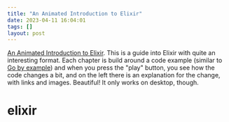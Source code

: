```yaml
---
title: "An Animated Introduction to Elixir"
date: 2023-04-11 16:04:01
tags: []
layout: post
---
```


[An Animated Introduction to Elixir](https://markm208.github.io/exbook/). This is a guide into Elixir with quite an interesting format. Each chapter is build around a code example (similar to [Go by example](https://gobyexample.com/)) and when you press the "play" button, you see how the code changes a bit, and on the left there is an explanation for the change, with links and images. Beautiful! It only works on desktop, though.

# elixir
